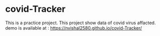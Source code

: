 # covid-Tracker
This is a practice project.
This project show data of covid virus affacted.
demo is available at : https://nvishal2580.github.io/covid-Tracker/
